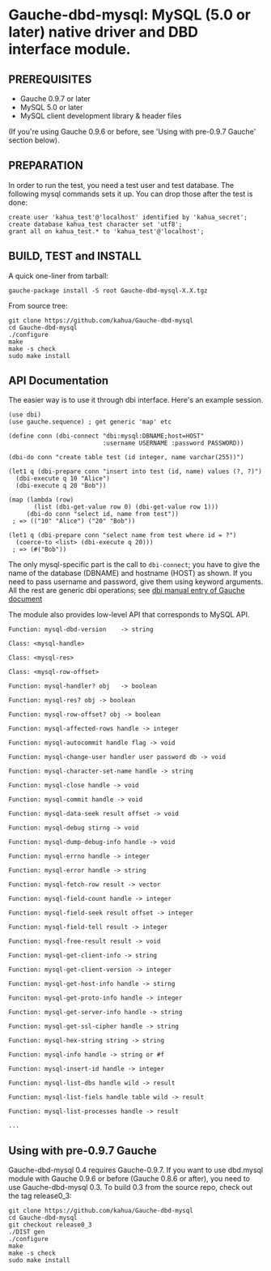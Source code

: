 # Gauche-dbd-mysql: MySQL (5.0 or later) native driver and DBD interface module.

## PREREQUISITES

* Gauche 0.9.7 or later
* MySQL 5.0 or later
* MySQL client development library & header files

(If you're using Gauche 0.9.6 or before, see 'Using with pre-0.9.7 Gauche'
section below).

## PREPARATION

In order to run the test, you need a test user and test database.
The following mysql commands sets it up.  You can drop those
after the test is done:

    create user 'kahua_test'@'localhost' identified by 'kahua_secret';
    create database kahua_test character set 'utf8';
    grant all on kahua_test.* to 'kahua_test'@'localhost';

## BUILD, TEST and INSTALL

A quick one-liner from tarball:

    gauche-package install -S root Gauche-dbd-mysql-X.X.tgz

From source tree:

    git clone https://github.com/kahua/Gauche-dbd-mysql
    cd Gauche-dbd-mysql
    ./configure
    make
    make -s check
    sudo make install

## API Documentation

The easier way is to use it through dbi interface.
Here's an example session.

```
(use dbi)
(use gauche.sequence) ; get generic 'map' etc

(define conn (dbi-connect "dbi:mysql:DBNAME;host=HOST"
                          :username USERNAME :password PASSWORD))

(dbi-do conn "create table test (id integer, name varchar(255))")

(let1 q (dbi-prepare conn "insert into test (id, name) values (?, ?)")
  (dbi-execute q 10 "Alice")
  (dbi-execute q 20 "Bob"))

(map (lambda (row)
       (list (dbi-get-value row 0) (dbi-get-value row 1)))
     (dbi-do conn "select id, name from test"))
 ; => (("10" "Alice") ("20" "Bob"))

(let1 q (dbi-prepare conn "select name from test where id = ?")
  (coerce-to <list> (dbi-execute q 20)))
 ; => (#("Bob"))
```

The only mysql-specific part is the call to `dbi-connect`; you have to
give the name of the database (DBNAME) and hostname (HOST) as shown.
If you need to pass username and password, give them using keyword arguments.
All the rest are generic dbi operations; see
[dbi manual entry of Gauche document](http://practical-scheme.net/gauche/man/?p=dbi)

The module also provides low-level API that corresponds to
MySQL API.

    Function: mysql-dbd-version    -> string

    Class: <mysql-handle>

    Class: <mysql-res>

    Class: <mysql-row-offset>

    Function: mysql-handler? obj   -> boolean

    Function: mysql-res? obj -> boolean

    Function: mysql-row-offset? obj -> boolean

    Function: mysql-affected-rows handle -> integer

    Function: mysql-autocommit handle flag -> void

    Function: mysql-change-user handler user password db -> void

    Function: mysql-character-set-name handle -> string

    Function: mysql-close handle -> void

    Function: mysql-commit handle -> void

    Function: mysql-data-seek result offset -> void

    Function: mysql-debug stirng -> void

    Function: mysql-dump-debug-info handle -> void

    Function: mysql-errno handle -> integer

    Function: mysql-error handle -> string

    Function: mysql-fetch-row result -> vector

    Function: mysql-field-count handle -> integer

    Function: mysql-field-seek result offset -> integer

    Function: mysql-field-tell result -> integer

    Function: mysql-free-result result -> void

    Function: mysql-get-client-info -> string

    Function: mysql-get-client-version -> integer

    Function: mysql-get-host-info handle -> stirng

    Funciton: mysql-get-proto-info handle -> integer

    Function: mysql-get-server-info handle -> string

    Function: mysql-get-ssl-cipher handle -> string

    Function: mysql-hex-string string -> string

    Function: mysql-info handle -> string or #f

    Function: mysql-insert-id handle -> integer

    Function: mysql-list-dbs handle wild -> result

    Function: mysql-list-fiels handle table wild -> result

    Function: mysql-list-processes handle -> result

    ...

## Using with pre-0.9.7 Gauche

Gauche-dbd-mysql 0.4 requires Gauche-0.9.7.  If you want to
use dbd.mysql module with Gauche 0.9.6 or before (Gauche 0.8.6 or after),
you need to use Gauche-dbd-mysql 0.3.  To build 0.3 from the source repo,
check out the tag release0_3:

    git clone https://github.com/kahua/Gauche-dbd-mysql
    cd Gauche-dbd-mysql
    git checkout release0_3
    ./DIST gen
    ./configure
    make
    make -s check
    sudo make install

